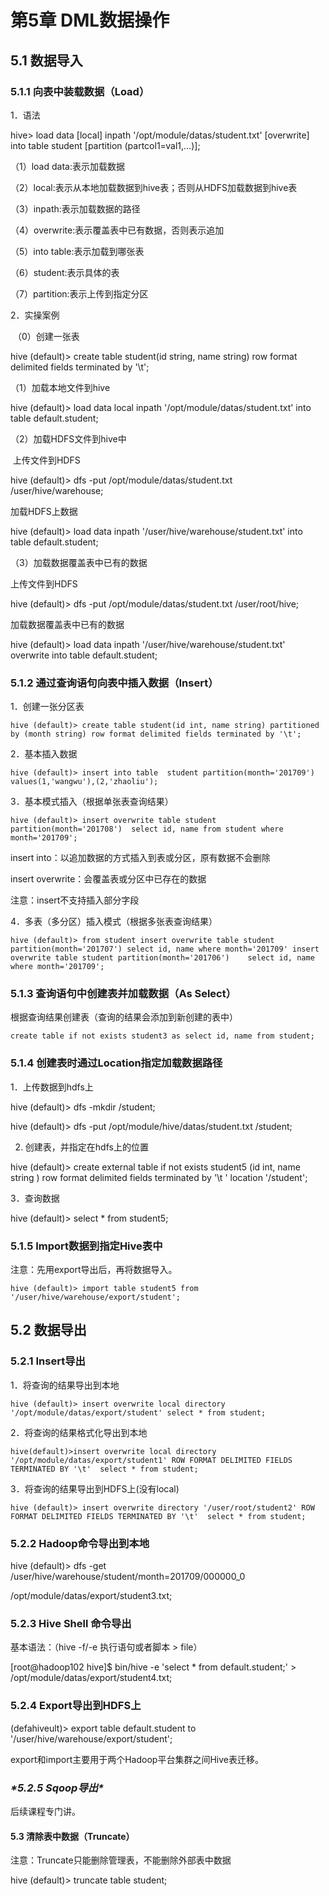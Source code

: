 # 第5章 DML数据操作

## 5.1 数据导入

### 5.1.1 向表中装载数据（Load）

1．语法

hive> load data [local] inpath '/opt/module/datas/student.txt' [overwrite] into table student [partition (partcol1=val1,…)];

（1）load data:表示加载数据

（2）local:表示从本地加载数据到hive表；否则从HDFS加载数据到hive表

（3）inpath:表示加载数据的路径

（4）overwrite:表示覆盖表中已有数据，否则表示追加

（5）into table:表示加载到哪张表

（6）student:表示具体的表

（7）partition:表示上传到指定分区

2．实操案例

​	（0）创建一张表

hive (default)> create table student(id string, name string) row format delimited fields terminated by '\t';

（1）加载本地文件到hive

hive (default)> load data local inpath '/opt/module/datas/student.txt' into table default.student;

（2）加载HDFS文件到hive中

​	上传文件到HDFS

hive (default)> dfs -put /opt/module/datas/student.txt /user/hive/warehouse;

加载HDFS上数据

hive (default)> load data inpath '/user/hive/warehouse/student.txt' into table default.student;

（3）加载数据覆盖表中已有的数据

上传文件到HDFS

hive (default)> dfs -put /opt/module/datas/student.txt /user/root/hive;

加载数据覆盖表中已有的数据

hive (default)> load data inpath '/user/hive/warehouse/student.txt' overwrite into table default.student;

### 5.1.2 通过查询语句向表中插入数据（Insert）

1．创建一张分区表

```
hive (default)> create table student(id int, name string) partitioned by (month string) row format delimited fields terminated by '\t';
```

2．基本插入数据

```
hive (default)> insert into table  student partition(month='201709') values(1,'wangwu'),(2,'zhaoliu');
```

3．基本模式插入（根据单张表查询结果）

```
hive (default)> insert overwrite table student partition(month='201708')  select id, name from student where month='201709';
```

insert into：以追加数据的方式插入到表或分区，原有数据不会删除

insert overwrite：会覆盖表或分区中已存在的数据

注意：insert不支持插入部分字段

4．多表（多分区）插入模式（根据多张表查询结果）

```
hive (default)> from student insert overwrite table student partition(month='201707') select id, name where month='201709' insert overwrite table student partition(month='201706')    select id, name where month='201709';
```



### 5.1.3 查询语句中创建表并加载数据（As Select）

根据查询结果创建表（查询的结果会添加到新创建的表中）

```
create table if not exists student3 as select id, name from student;
```



### 5.1.4 创建表时通过Location指定加载数据路径

1．上传数据到hdfs上

hive (default)> dfs -mkdir /student;

hive (default)> dfs -put /opt/module/hive/datas/student.txt  /student;

2.	创建表，并指定在hdfs上的位置

hive (default)> create external table if not exists student5 (id int, name string )   row format delimited fields terminated by '\t '  location '/student';

3．查询数据

hive (default)> select * from student5;

### 5.1.5 Import数据到指定Hive表中

注意：先用export导出后，再将数据导入。

```
hive (default)> import table student5 from '/user/hive/warehouse/export/student';
```



## 5.2 数据导出

### 5.2.1 Insert导出

1．将查询的结果导出到本地

```
hive (default)> insert overwrite local directory '/opt/module/datas/export/student' select * from student;
```

2．将查询的结果格式化导出到本地

```
hive(default)>insert overwrite local directory '/opt/module/datas/export/student1' ROW FORMAT DELIMITED FIELDS TERMINATED BY '\t'  select * from student;
```

3．将查询的结果导出到HDFS上(没有local)

```
hive (default)> insert overwrite directory '/user/root/student2' ROW FORMAT DELIMITED FIELDS TERMINATED BY '\t'  select * from student;
```



### 5.2.2 Hadoop命令导出到本地

hive (default)> dfs -get /user/hive/warehouse/student/month=201709/000000_0

/opt/module/datas/export/student3.txt;

### 5.2.3 Hive Shell 命令导出

基本语法：（hive -f/-e 执行语句或者脚本 > file）

[root@hadoop102 hive]$ bin/hive -e 'select * from default.student;' > /opt/module/datas/export/student4.txt;

### 5.2.4 Export导出到HDFS上

(defahiveult)> export table default.student to '/user/hive/warehouse/export/student';

export和import主要用于两个Hadoop平台集群之间Hive表迁移。

### ***\*5.2.5 Sqoop导出\****

后续课程专门讲。

#### 5.3 清除表中数据（Truncate）

注意：Truncate只能删除管理表，不能删除外部表中数据

hive (default)> truncate table student;